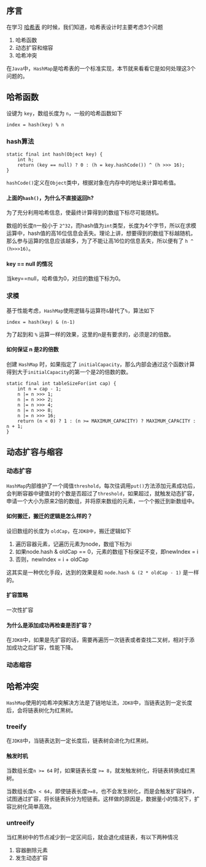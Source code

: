 ## 序言
在学习 [哈希表](../数据结构和算法/16-哈希表.md) 的时候，我们知道，哈希表设计时主要考虑3个问题

1. 哈希函数
2. 动态扩容和缩容
3. 哈希冲突

在`Java`中，`HashMap`是哈希表的一个标准实现，本节就来看看它是如何处理这3个问题的。


## 哈希函数
设键为 `key`，数组长度为 `n`，一般的哈希函数如下
```
index = hash(key) % n
```
### hash算法
```
static final int hash(Object key) {
    int h;
    return (key == null) ? 0 : (h = key.hashCode()) ^ (h >>> 16);
}
```
`hashCode()`定义在`Object`类中，根据对象在内存中的地址来计算哈希值。

#### 上面的`hash()`，为什么不直接返回h?
为了充分利用哈希信息，使最终计算得到的数组下标尽可能随机。

数组的长度n一般小于 `2^32`，而hash值为`int`类型，长度为4个字节，所以在求模运算中，hash值的高16位信息会丢失。理论上讲，想要得到的数组下标越随机，那么参与运算的信息应该越多，为了不能让高16位的信息丢失，所以便有了 `h ^ (h>>>16)`。

#### key == null 的情况
当key==null，哈希值为0，对应的数组下标为0。

### 求模
基于性能考虑，`HashMap`使用逻辑与运算符`&`替代了`%`，算法如下
```
index = hash(key) & (n-1)
```
为了起到和 `%` 运算一样的效果，这里的n是有要求的，必须是2的倍数。

#### 如何保证 n 是2的倍数
创建 `HashMap` 时，如果指定了 `initialCapacity`，那么内部会通过这个函数计算得到大于`initialCapacity`的第一个是2的倍数的数。
```
static final int tableSizeFor(int cap) {
    int n = cap - 1;
    n |= n >>> 1;
    n |= n >>> 2;
    n |= n >>> 4;
    n |= n >>> 8;
    n |= n >>> 16;
    return (n < 0) ? 1 : (n >= MAXIMUM_CAPACITY) ? MAXIMUM_CAPACITY : n + 1;
}
```

## 动态扩容与缩容
### 动态扩容
`HashMap`内部维护了一个阈值`threshold`，每次往调用`put()`方法添加元素成功后，会判断容器中键值对的个数是否超过了`threshold`，如果超过，就触发动态扩容，申请一个大小为原来2倍的数组，并将原来数组的元素，一个个搬迁到新数组中。

#### 如何搬迁，搬迁的逻辑是怎么样的？

设旧数组的长度为 `oldCap`，在`JDK8中`，搬迁逻辑如下
1. 遍历容器元素，记遍历元素为node，数组下标为i
2. 如果node.hash & oldCap == 0，元素的数组下标保证不变，即newIndex = i
3. 否则，newIndex = i + oldCap

这其实是一种优化手段，达到的效果是和 `node.hash & (2 * oldCap - 1)` 是一样的。

#### 扩容策略
一次性扩容

#### 为什么是添加成功再检查是否扩容？
在`JDK8`中，如果是先扩容的话，需要再遍历一次链表或者查找二叉树，相对于添加成功之后扩容，性能下降。


### 动态缩容

## 哈希冲突
`HashMap`使用的哈希冲突解决方法是了链地址法，`JDK8`中，当链表达到一定长度后，会将链表树化为红黑树。

### treeify
在`JDK8`中，当链表达到一定长度后，链表树会进化为红黑树。

#### 触发时机
当数组长度`n >= 64` 时，如果链表长度 `>= 8`，就发触发树化，将链表转换成红黑树。

当数组长度`n < 64`，即使链表长度`>=8`，也不会发生树化，而是会触发扩容操作，试图通过扩容，将长链表拆分为短链表。这样做的原因是，数据量小的情况下，扩容比树化简单高效。

### untreeify
当红黑树中的节点减少到一定区间后，就会退化成链表，有以下两种情况

1. 容器删除元素
2. 发生动态扩容

